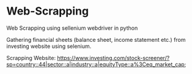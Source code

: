 # Web-Scrapping
Web Scrapping using sellenium webdriver in python

Gathering financial sheets (balance sheet, income statement etc.) from investing website using selenium.

Scrapping Website: https://www.investing.com/stock-screener/?sp=country::44|sector::a|industry::a|equityType::a%3Ceq_market_cap;
